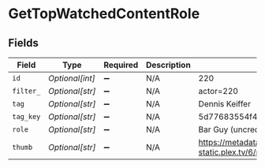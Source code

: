 # GetTopWatchedContentRole


## Fields

| Field                                                                         | Type                                                                          | Required                                                                      | Description                                                                   | Example                                                                       |
| ----------------------------------------------------------------------------- | ----------------------------------------------------------------------------- | ----------------------------------------------------------------------------- | ----------------------------------------------------------------------------- | ----------------------------------------------------------------------------- |
| `id`                                                                          | *Optional[int]*                                                               | :heavy_minus_sign:                                                            | N/A                                                                           | 220                                                                           |
| `filter_`                                                                     | *Optional[str]*                                                               | :heavy_minus_sign:                                                            | N/A                                                                           | actor=220                                                                     |
| `tag`                                                                         | *Optional[str]*                                                               | :heavy_minus_sign:                                                            | N/A                                                                           | Dennis Keiffer                                                                |
| `tag_key`                                                                     | *Optional[str]*                                                               | :heavy_minus_sign:                                                            | N/A                                                                           | 5d77683554f42c001f8c4708                                                      |
| `role`                                                                        | *Optional[str]*                                                               | :heavy_minus_sign:                                                            | N/A                                                                           | Bar Guy (uncredited)                                                          |
| `thumb`                                                                       | *Optional[str]*                                                               | :heavy_minus_sign:                                                            | N/A                                                                           | https://metadata-static.plex.tv/6/people/648e9a7ea1d537bccfcd7615134b78ce.jpg |